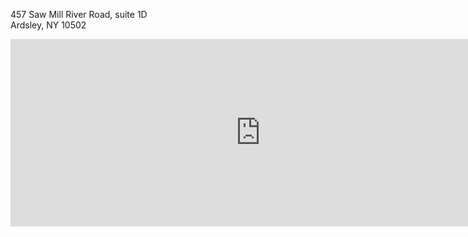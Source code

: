 457 Saw Mill River Road, suite 1D  
Ardsley, NY 10502

<iframe class="margin-trailer" src="https://www.google.com/maps/embed?pb=!1m18!1m12!1m3!1d3011.1424965606748!2d-73.85544569999999!3d41.0002542!2m3!1f0!2f0!3f0!3m2!1i1024!2i768!4f13.1!3m3!1m2!1s0x89c2ecba465b737f%3A0x9cdd80d7d589d2e7!2s457+Saw+Mill+River+Rd+%231d%2C+Ardsley%2C+NY+10502!5e0!3m2!1sen!2sus!4v1441037876371" width="800" height="300" frameborder="0" style="border:0"></iframe>
